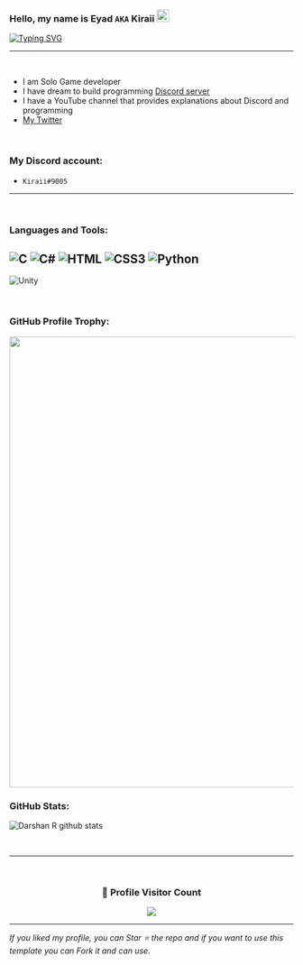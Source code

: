 ### Hello, my name is Eyad `AKA` Kiraii <img src="https://github.com/darshanr27/darshanr27/blob/master/Assets/Hi.gif" width="22px">

[![Typing SVG](https://readme-typing-svg.herokuapp.com?font=VT323&color=%235DD090&size=30&duration=3000&center=true&lines=Drink+Water+%E2%9C%A8;Welcome+to+GitHub+of+Kiraii;Check+out+dev.kiraiii.repl.co)](https://dev.kiraiii.repl.co)

---

<br />

- I am Solo Game developer
- I have dream to build programming [Discord server](https://discord.gg/AbFdsj7Se7)
- I have a YouTube channel that provides explanations about Discord and programming
- [My Twitter](https://twitter.com/iKiraii)

<br />

### My Discord account:
- `Kiraii#9005`

---

<br />

<h3 align="left">Languages and Tools:</h3>

![C](https://img.shields.io/badge/c-%2300599C.svg?style=for-the-badge&logo=c&logoColor=white) ![C#](https://img.shields.io/badge/c%23-%23239120.svg?style=for-the-badge&logo=c-sharp&logoColor=white) ![HTML](https://img.shields.io/badge/HTML5-E34F26?style=for-the-badge&logo=html5&logoColor=white) ![CSS3](https://img.shields.io/badge/css3-%231572B6.svg?style=for-the-badge&logo=css3&logoColor=white) ![Python](https://img.shields.io/badge/python-3670A0?style=for-the-badge&logo=python&logoColor=ffdd54)
---
![Unity](https://img.shields.io/badge/unity-%23000000.svg?style=for-the-badge&logo=unity&logoColor=white)


<br />


<!-- Profile Trophy -->
### GitHub Profile Trophy:
<a href="https://github.com/ryo-ma/github-profile-trophy">
<img width=800 src="https://github-profile-trophy.vercel.app/?username=ryo-ma&column=8&theme=darkhub&no-frame=true&no-bg=true"/>
</a>


<!--   Stats -->
### GitHub Stats:
![Darshan R github stats](https://github-readme-stats.vercel.app/api?username=iKiraii&theme=nord&show_icons=true&count_private=true)
  

 <br> 
 
 <hr>
 
 <br>
  
<div align=center>
  <h3><b>📍 Profile Visitor Count</b></h3>
</div>
    
<p align="center" >   
  <img src="https://profile-counter.glitch.me/iKiraii/count.svg" />  
</p>
   
---
  *If you liked my profile, you can Star ⭐ the repo and if you want to use this template you can Fork it and can use.*
